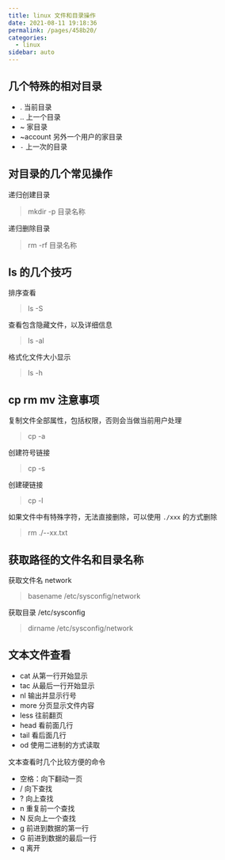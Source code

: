 ```yaml
---
title: linux 文件和目录操作
date: 2021-08-11 19:18:36
permalink: /pages/458b20/
categories:
  - linux
sidebar: auto
---
```


## 几个特殊的相对目录

- . 当前目录
- .. 上一个目录
- ~ 家目录
- ~account 另外一个用户的家目录
- `-` 上一次的目录 
  
## 对目录的几个常见操作

递归创建目录

> mkdir -p 目录名称

递归删除目录

> rm -rf 目录名称

## ls 的几个技巧

排序查看
> ls -S 

查看包含隐藏文件，以及详细信息
> ls -al 

格式化文件大小显示
> ls -h

## cp rm mv 注意事项

复制文件全部属性，包括权限，否则会当做当前用户处理

> cp -a 
  
创建符号链接

> cp -s

创建硬链接
> cp -l 


如果文件中有特殊字符，无法直接删除，可以使用 `./xxx` 的方式删除

> rm ./--xx.txt

## 获取路径的文件名和目录名称

获取文件名 network 
> basename /etc/sysconfig/network

获取目录 /etc/sysconfig
> dirname /etc/sysconfig/network

## 文本文件查看

- cat 从第一行开始显示
- tac 从最后一行开始显示
- nl 输出并显示行号
- more 分页显示文件内容
- less 往前翻页
- head 看前面几行
- tail 看后面几行
- od 使用二进制的方式读取

文本查看时几个比较方便的命令

- 空格：向下翻动一页
- / 向下查找
- ? 向上查找
- n 重复前一个查找
- N 反向上一个查找
- g 前进到数据的第一行
- G 前进到数据的最后一行
- q 离开

